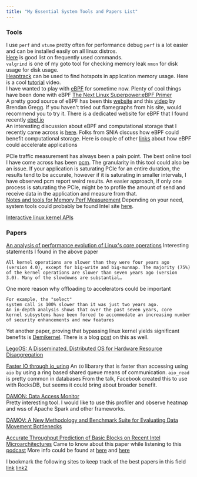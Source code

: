 ```yaml
---
title: "My Essential System Tools and Papers List"
---
```


### Tools
I use `perf` and `vtune` pretty often for performance debug
`perf` is a lot easier and can be installed easily on all linux distros.  
 [Here](https://www.brendangregg.com/perf.html) is good list on frequently used commands.  
`valgrind` is one of my goto tool for checking memory leak 
`nmon` for disk usage for disk usage.  
[Heaptrack](https://github.com/KDE/heaptrack) can be used to find hotspots in application memory usage. Here is a cool [tutorial](https://www.youtube.com/watch?v=myDWLPBiHn0) video.  
I have wanted to play with [eBPF](https://ebpf.io) for sometime now. Plenty of cool things have been done with eBPF
[The	Next	Linux	Superpower:eBPF Primer](https://www.usenix.org/sites/default/files/conference/protected-files/srecon16europe_slides_goldshtein_linux.pdf)    
A pretty good source of eBPF has been this [website](https://www.brendangregg.com/ebpf.html) and this [video](https://www.youtube.com/watch?v=JRFNIKUROPE) by Brendan Gregg. If you haven't tried out flamegraphs from his site, would recommend you to try it. 
There is a dedicated website for eBPF that I found recently [ebpf.io](https://ebpf.io/)  
An interesting discussion about eBPF and computational storage that I recently came across is [here](https://sniacmsiblog.org/2021/07/what-is-ebpf-and-why-does-it-matter-for-computational-storage/). Folks from SNIA discuss how eBPF could benefit computational storage.
Here is couple of other [links](https://cyral.com/blog/lessons-using-ebpf-accelerating-cloud-native/) about how eBPF could accelerate applications

PCIe traffic measurement has always been a pain point. The best online tool I have come across has been [pcm](https://github.com/opcm/pcm). The granularity in this tool could 
also be an issue. If your application is saturating PCIe for an entire duration, the results tend to be accurate, however if it is saturating in smaller intervals, I have observed
pcm report weird results. An easier approach, if only one process is saturating the PCIe, might be to profile the amount of send and receive data in the application and measure from that.   
[Notes and tools for Memory Perf Measurement](https://github.com/LucaCanali/Miscellaneous/blob/master/Spark_Notes/Tools_Linux_Memory_Perf_Measure.md)
Depending on your need, system tools could probably be found Intel site [here](https://software.intel.com/content/www/us/en/develop/tools/catalog.html). 

[Interactive linux kernel APIs](https://makelinux.github.io/kernel/map/)


### Papers
[An analysis of performance evolution of Linux's core operations](https://dl.acm.org/doi/10.1145/3341301.3359640)
Interesting statements I found in the above paper
```
All kernel operations are slower than they were four years ago (version 4.0), except for big-write and big-munmap. The majority (75%) of the kernel operations are slower than seven years ago (version 3.0). Many of the slowdowns are substantial…
```

One more reason why offloading to accelerators could be important

```
For example, the "select"
system call is 100% slower than it was just two years ago. 
An in-depth analysis shows that over the past seven years, core
kernel subsystems have been forced to accommodate an increasing number of security enhancements and new features
```


Yet another paper, proving that bypassing linux kernel yields significant benefits is [Demikernel](http://irenezhang.net//papers/demikernel-hotos19.pdf). 
There is a blog [post](http://irenezhang.net/blog/2019/05/21/demikernel.html) on this as well.

[LegoOS: A Disseminated, Distributed OS for Hardware Resource Disaggregation](https://www.usenix.org/conference/osdi18/presentation/shan)

[Faster IO through io\_uring](https://kernel-recipes.org/en/2019/talks/faster-io-through-io_uring/)
An `IO` libarary that is faster than accessing using `aio` by using a ring based shared queue means of communication. `aio_read` is pretty common in databases 
From the talk, Facebook created this to use with RocksDB, but seems it could bring about broader benefit.     

[DAMON: Data Access Monitor](https://sjp38.github.io/post/damon/)     
Pretty interesting tool. I would like to use this profiler and observe heatmap and wss of Apache Spark and other frameworks.


[DAMOV: A New Methodology and Benchmark Suite for Evaluating Data Movement Bottlenecks](https://arxiv.org/pdf/2105.03725.pdf)


[Accurate Throughput Prediction of Basic Blocks on Recent Intel Microarchitectures](https://arxiv.org/pdf/2107.14210.pdf)
Came to know about this paper while listening to this [podcast](https://cppcast.com/performance-tuning/)
More info could be found at [here](https://uops.info/index.html) and [here](https://github.com/andreas-abel/uiCA)

I bookmark the following sites to keep track of the best papers in this field [link](https://www.usenix.org/conferences/best-papers) [link2](https://www.sigops.org/awards/hof/)
